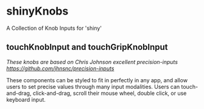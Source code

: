 # shinyKnobs
A Collection of Knob Inputs for 'shiny'

## touchKnobInput and touchGripKnobInput

*These knobs are based on Chris Johnson excellent precision-inputs https://github.com/jhnsnc/precision-inputs*

These components can be styled to fit in perfectly in any app, and allow users to set precise values through many input modalities. Users can touch-and-drag, click-and-drag, scroll their mouse wheel, double click, or use keyboard input.
